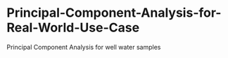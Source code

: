 # Principal-Component-Analysis-for-Real-World-Use-Case
Principal Component Analysis for well water samples
